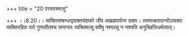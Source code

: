 +++
title = "20 परस्तस्मात्तु"

+++
।।8.20।। व्यक्तिसम्बन्धाद्व्यक्तसंज्ञको जीव आब्रह्मपर्यन्त उक्तः।
तस्मात्क्षरादन्योऽव्यक्तः व्यक्तिरहितः परो गुणातीतश्च सनानतः
व्यक्तिमत्सु सर्वेषु नश्यत्सु न नश्यति अनुच्छित्तिधर्मत्वात्।

